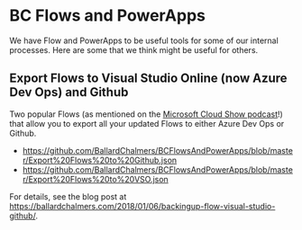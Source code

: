 # BC Flows and PowerApps
We have Flow and PowerApps to be useful tools for some of our internal processes. Here are some that we think might be useful for others.


## Export Flows to Visual Studio Online (now Azure Dev Ops) and Github
Two popular Flows (as mentioned on the [Microsoft Cloud Show podcast](http://www.microsoftcloudshow.com/podcast/Episodes/234-north-american-collaboration-summit)!) that allow you to export all your updated Flows to either Azure Dev Ops or Github.

- https://github.com/BallardChalmers/BCFlowsAndPowerApps/blob/master/Export%20Flows%20to%20Github.json
- https://github.com/BallardChalmers/BCFlowsAndPowerApps/blob/master/Export%20Flows%20to%20VSO.json

For details, see the blog post at https://ballardchalmers.com/2018/01/06/backingup-flow-visual-studio-github/.
